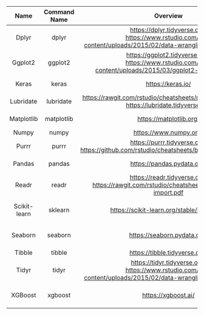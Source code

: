 | Name | Command Name | Overview | Further Reading
| :--: |:------------:|:--------:|:--------------:
| Dplyr | dplyr | https://dplyr.tidyverse.org/ <br> https://www.rstudio.com/wp-content/uploads/2015/02/data-wrangling-cheatsheet.pdf  | https://r4ds.had.co.nz/transform.html 
| Ggplot2 | ggplot2 | https://ggplot2.tidyverse.org/ <br> https://www.rstudio.com/wp-content/uploads/2015/03/ggplot2-cheatsheet.pdf | https://github.com/hadley/ggplot2-book
| Keras | keras | https://keras.io/ | https://elitedatascience.com/keras-tutorial-deep-learning-in-python
| Lubridate | lubridate | https://rawgit.com/rstudio/cheatsheets/master/lubridate.pdf <br> https://lubridate.tidyverse.org | https://r4ds.had.co.nz/dates-and-times.html |
| Matplotlib | matplotlib | https://matplotlib.org/ | https://matplotlib.org/Matplotlib.pdf <br> http://www.allitebooks.com/matplotlib-plotting-cookbook/
| Numpy     | numpy | https://www.numpy.org/ | https://www.labri.fr/perso/nrougier/from-python-to-numpy/
| Purrr | purrr | https://purrr.tidyverse.org/ <br> https://github.com/rstudio/cheatsheets/blob/master/purrr.pdf | https://r4ds.had.co.nz/iteration.html
| Pandas | pandas | https://pandas.pydata.org/ | https://pandas.pydata.org/pandas-docs/stable/getting_started/tutorials.html
| Readr | readr | https://readr.tidyverse.org/ <br> https://rawgit.com/rstudio/cheatsheets/master/data-import.pdf | https://r4ds.had.co.nz/data-import.html
| Scikit-learn | sklearn | https://scikit-learn.org/stable/index.html | http://www.allitebooks.com/mastering-machine-learning-with-scikit-learn/ <br> http://www.allitebooks.com/scikit-learn-cookbook/
| Seaborn | seaborn | https://seaborn.pydata.org/ | https://seaborn.pydata.org/tutorial.html <br> https://jakevdp.github.io/PythonDataScienceHandbook/04.14-visualization-with-seaborn.html
| Tibble | tibble | https://tibble.tidyverse.org/ | https://r4ds.had.co.nz/tibbles.html
| Tidyr | tidyr  | https://tidyr.tidyverse.org/ <br> https://www.rstudio.com/wp-content/uploads/2015/02/data-wrangling-cheatsheet.pdf | https://r4ds.had.co.nz/tidy-data.html
| XGBoost | xgboost | https://xgboost.ai/ | https://www.hackerearth.com/practice/machine-learning/machine-learning-algorithms/beginners-tutorial-on-xgboost-parameter-tuning-r/tutorial/
